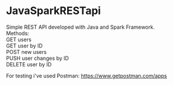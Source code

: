 # JavaSparkRESTapi



Simple REST API developed with Java and Spark Framework.<br />
Methods:<br />
GET users<br />
GET user by ID<br />
POST new users<br />
PUSH user changes by ID<br />
DELETE user by ID<br />

For testing i've used Postman: https://www.getpostman.com/apps

